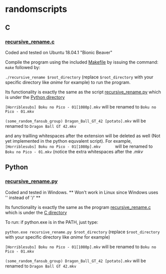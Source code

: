 # randomscripts
## C

### [recursive_rename.c](https://github.com/MichelGeorgesNajarian/randomscripts/blob/master/C/recursive_rename.c)
Coded and tested on Ubuntu 18.04.1 "Bionic Beaver"

Compile the program using the included [Makefile](https://github.com/MichelGeorgesNajarian/randomscripts/blob/master/C/Makefile) by issuing the command:
`make` followed by:

`./recursive_rename $root_directory` (replace ``$root_directory`` with your specific directory like _anime_ for example) to run the program.

Its functionality is exactly the same as the script [recursive_rename.py](https://github.com/MichelGeorgesNajarian/randomscripts/blob/master/Python/recursive_rename.py) which is under the [Python directory](https://github.com/MichelGeorgesNajarian/randomscripts/blob/master/Python/)

`[Horriblesubs] Boku no Pico - 01[1080p].mkv` will be renamed to `Boku no Pico - 01.mkv`

`(some_random_fansub_group) Dragon_Ball_GT_42 [potato].mkv` will be renamed to `Dragon Ball GT 42.mkv`

and any trailling whitespaces after the extension will be deleted as well (Not yet implemented in the python equvalent script). For example, `[Horriblesubs] Boku no Pico - 01[1080p].mkv      ` will be renamed to `Boku no Pico - 01.mkv` (notice the extra whitespaces after the _.mkv_


## Python 

### [recursive_rename.py](https://github.com/MichelGeorgesNajarian/randomscripts/blob/master/Python/recursive_rename.py)
Coded and tested in Windows. ** Won't work in Linux since Windows uses '\' instead of '/' **

Its functionality is exactly the same as the program [recursive_rename.c](https://github.com/MichelGeorgesNajarian/randomscripts/blob/master/C/recursive_rename.C) which is under the [C directory](https://github.com/MichelGeorgesNajarian/randomscripts/blob/master/C/)

To run: if python.exe is in the PATH, just type:

`python.exe recursive_rename.py $root_directory` (replace `$root_directory` with your specific directory like _anime_ for example)

`[Horriblesubs] Boku no Pico - 01[1080p].mkv` will be renamed to `Boku no Pico - 01.mkv`

`(some_random_fansub_group) Dragon_Ball_GT_42 [potato].mkv` will be renamed to `Dragon Ball GT 42.mkv`
